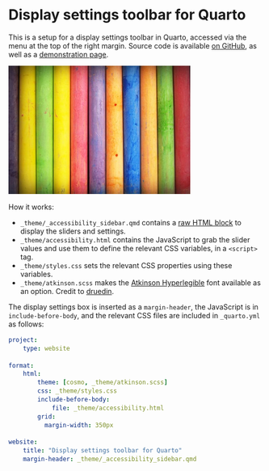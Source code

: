 # Display settings toolbar for Quarto

This is a setup for a display settings toolbar in Quarto, accessed via the menu at the top of the right margin. Source code is available [on GitHub](https://github.com/chdesvages/quarto-display-settings), as well as a [demonstration page](https://chdesvages.github.io/quarto-display-settings/).

![A colourful image to demonstrate hue and sepia settings.](chalk.jpg)

How it works:

- `_theme/_accessibility_sidebar.qmd` contains a [raw HTML block](https://quarto.org/docs/authoring/markdown-basics.html#raw-content) to display the sliders and settings.
- `_theme/accessibility.html` contains the JavaScript to grab the slider values and use them to define the relevant CSS variables, in a `<script>` tag.
- `_theme/styles.css` sets the relevant CSS properties using these variables.
- `_theme/atkinson.scss` makes the [Atkinson Hyperlegible](https://www.brailleinstitute.org/freefont/) font available as an option. Credit to [druedin](https://github.com/druedin/atkinson_quarto).

The display settings box is inserted as a `margin-header`, the JavaScript is in `include-before-body`, and the relevant CSS files are included in `_quarto.yml` as follows:

```yaml
project:
    type: website

format:
    html:
        theme: [cosmo, _theme/atkinson.scss]
        css: _theme/styles.css
        include-before-body:
            file: _theme/accessibility.html
        grid:
          margin-width: 350px

website:
    title: "Display settings toolbar for Quarto"
    margin-header: _theme/_accessibility_sidebar.qmd
```
